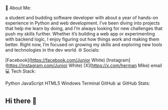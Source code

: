 💫 About Me:

a student and budding software developer with about a year of hands-on experience
in Python and web development. I’ve been diving into projects that help me learn by doing,
and I’m always looking for new challenges that push my skills further. Whether it’s building a
web app or experimenting with backend logic, I enjoy figuring out how things work and
making them better. Right now, I’m focused on growing my skills and exploring new tools
and technologies in the dev world.
🌐 Socials:

[Facebook](https://facebook.com/Junior White) [Instagram](https://instagram.com/Junior White) [X](https://x.com/herman Mike) email
💻 Tech Stack:

Python JavaScript HTML5 Windows Terminal GitHub
📊 GitHub Stats:





## Hi there 👋

<!--
💫 About Me:

a student and budding software developer with about a year of hands-on experience
in Python and web development. I’ve been diving into projects that help me learn by doing,
and I’m always looking for new challenges that push my skills further. Whether it’s building a
web app or experimenting with backend logic, I enjoy figuring out how things work and
making them better. Right now, I’m focused on growing my skills and exploring new tools
and technologies in the dev world.
🌐 Socials:

[Facebook](https://facebook.com/Junior White) [Instagram](https://instagram.com/Junior White) [X](https://x.com/herman Mike) email
💻 Tech Stack:

Python JavaScript HTML5 Windows Terminal GitHub
📊 GitHub Stats:






-->
